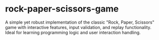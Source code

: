 # rock-paper-scissors-game
A simple yet robust implementation of the classic "Rock, Paper, Scissors" game with interactive features, input validation, and replay functionality. Ideal for learning programming logic and user interaction handling.
